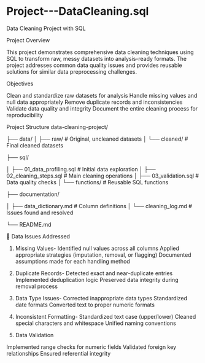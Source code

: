 # Project---DataCleaning.sql
Data Cleaning Project with SQL

Project Overview

This project demonstrates comprehensive data cleaning techniques using SQL to transform raw, messy datasets into analysis-ready formats. The project addresses common data quality issues and provides reusable solutions for similar data preprocessing challenges.

Objectives

Clean and standardize raw datasets for analysis
Handle missing values and null data appropriately
Remove duplicate records and inconsistencies
Validate data quality and integrity
Document the entire cleaning process for reproducibility

Project Structure
data-cleaning-project/

├── data/
│   ├── raw/       # Original, uncleaned datasets
│   └── cleaned/   # Final cleaned datasets

├── sql/

│   ├── 01_data_profiling.sql    # Initial data exploration
│   ├── 02_cleaning_steps.sql    # Main cleaning operations
│   ├── 03_validation.sql        # Data quality checks
│   └── functions/               # Reusable SQL functions

├── documentation/

│   ├── data_dictionary.md       # Column definitions
│   └── cleaning_log.md          # Issues found and resolved

└── README.md

🔧 Data Issues Addressed
1. Missing Values-
Identified null values across all columns
Applied appropriate strategies (imputation, removal, or flagging)
Documented assumptions made for each handling method

2. Duplicate Records-
Detected exact and near-duplicate entries
Implemented deduplication logic
Preserved data integrity during removal process

3. Data Type Issues-
Corrected inappropriate data types
Standardized date formats
Converted text to proper numeric formats

4. Inconsistent Formatting-
Standardized text case (upper/lower)
Cleaned special characters and whitespace
Unified naming conventions

5. Data Validation

Implemented range checks for numeric fields
Validated foreign key relationships
Ensured referential integrity
